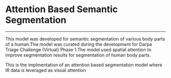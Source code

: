 <h1> Attention Based Semantic Segmentation </h1>

<hr>
This model was developed for semantic segmentation of various body parts of a human.The model was curated during the development for Darpa Triage Challenge (Virtual) Phase 1.The model used spatial attention to improve segmentation results for segmentation of human body parts.

<p>
This is the implmentation of an attention based segmentation model where IR data is leveraged as visual attention</p>

<p>

